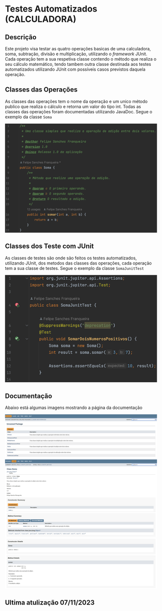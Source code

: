# Testes Automatizados (CALCULADORA)
## Descrição
Este projeto visa testar as quatro operações basicas de uma calculadora,
soma, subtração, divisão e multiplicação, utilizando o <em>framework</em> JUnit. 
Cada operação tem a sua respetiva classe contendo o método que realiza o seu cálculo 
matemático, tendo tambem outra classe destinada aos testes automatizados utilizando JUnit 
com possíveis casos previstos daquela operação.

## Classes das Operações
As classes das operações tem o nome da operação e um unico método publico
que realiza o cálculo e retorna um valor do tipo int. Todas as classes das operações 
foram documentadas utilizando JavaDoc. Segue o exemplo da classe `Soma`

<img src="src/img/Soma.png"/>

## Classes dos Teste com JUnit
As classes de testes são onde são feitos os testes automatizados, utilizando JUnit,
dos metodos das classes das operações, cada operação tem a sua classe de testes. 
Segue o exemplo da classe `SomaJunitTest`

<img src="src/img/SomaJunitTest.png"/>

## Documentação
Abaixo está algumas imagens mostrando a página da documentação

<img src="src/img/Doc1.png"/>
<img src="src/img/Doc2.png"/>
<img src="src/img/Doc3.png"/>

## Ultima atulização 07/11/2023